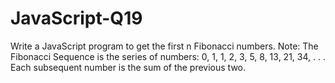 # JavaScript-Q19
Write a JavaScript program to get the first n Fibonacci numbers.  Note: The Fibonacci Sequence is the series of numbers: 0, 1, 1, 2, 3, 5, 8, 13, 21, 34, . . . Each subsequent number is the sum of the previous two.
